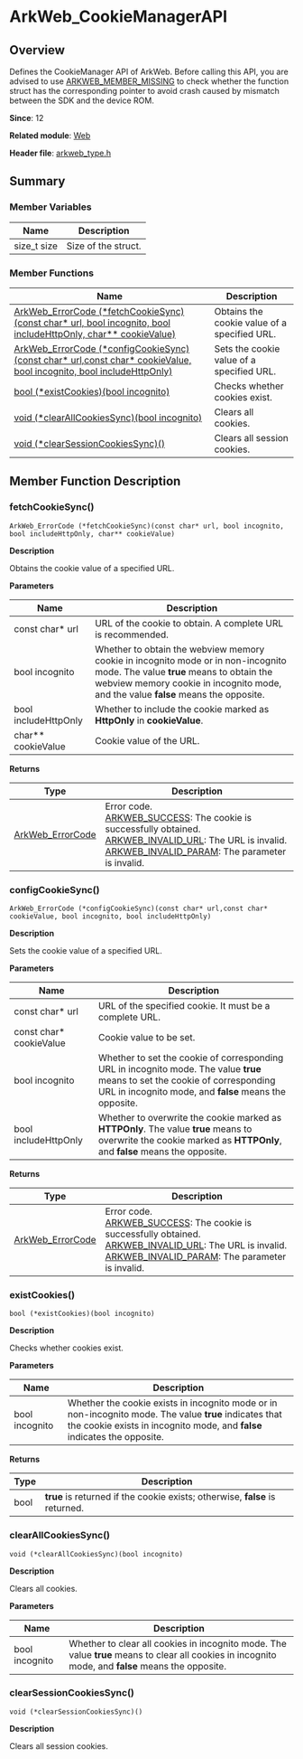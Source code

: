 # ArkWeb_CookieManagerAPI
<!--Kit: ArkWeb-->
<!--Subsystem: Web-->
<!--Owner: @aohui-->
<!--Designer: @yaomingliu-->
<!--Tester: @ghiker-->
<!--Adviser: @HelloCrease-->

## Overview

Defines the CookieManager API of ArkWeb. Before calling this API, you are advised to use [ARKWEB_MEMBER_MISSING](capi-arkweb-type-h.md#macros) to check whether the function struct has the corresponding pointer to avoid crash caused by mismatch between the SDK and the device ROM.

**Since**: 12

**Related module**: [Web](capi-web.md)

**Header file**: [arkweb_type.h](capi-arkweb-type-h.md)

## Summary

### Member Variables

| Name| Description|
| -- | -- |
| size_t size | Size of the struct.|


### Member Functions

| Name                                                                                                                                       | Description               |
|-------------------------------------------------------------------------------------------------------------------------------------------|--------------------|
| [ArkWeb_ErrorCode (\*fetchCookieSync)(const char* url, bool incognito, bool includeHttpOnly, char** cookieValue)](#fetchcookiesync)       | Obtains the cookie value of a specified URL.|
| [ArkWeb_ErrorCode (\*configCookieSync)(const char* url,const char* cookieValue, bool incognito, bool includeHttpOnly)](#configcookiesync) | Sets the cookie value of a specified URL.  |
| [bool (\*existCookies)(bool incognito)](#existcookies)                                                                                    | Checks whether cookies exist.     |
| [void (\*clearAllCookiesSync)(bool incognito)](#clearallcookiessync)                                                                      | Clears all cookies.      |
| [void (*clearSessionCookiesSync)()](#clearsessioncookiessync)                                                                             | Clears all session cookies.                  |

## Member Function Description

### fetchCookieSync()

```
ArkWeb_ErrorCode (*fetchCookieSync)(const char* url, bool incognito, bool includeHttpOnly, char** cookieValue)
```

**Description**

Obtains the cookie value of a specified URL.

**Parameters**

| Name| Description|
| -- | -- |
| const char* url | URL of the cookie to obtain. A complete URL is recommended.|
|  bool incognito | Whether to obtain the webview memory cookie in incognito mode or in non-incognito mode. The value **true** means to obtain the webview memory cookie in incognito mode, and the value **false** means the opposite.|
|  bool includeHttpOnly | Whether to include the cookie marked as **HttpOnly** in **cookieValue**.|
|  char** cookieValue |  Cookie value of the URL.|

**Returns**

| Type                                                              | Description                                                                                                                        |
|------------------------------------------------------------------|----------------------------------------------------------------------------------------------------------------------------|
| [ArkWeb_ErrorCode](capi-arkweb-error-code-h.md#arkweb_errorcode) | Error code.<br>[ARKWEB_SUCCESS](capi-arkweb-error-code-h.md#arkweb_errorcode): The cookie is successfully obtained.<br>[ARKWEB_INVALID_URL](capi-arkweb-error-code-h.md#arkweb_errorcode): The URL is invalid.<br>[ARKWEB_INVALID_PARAM](capi-arkweb-error-code-h.md#arkweb_errorcode): The parameter is invalid.|

### configCookieSync()

```
ArkWeb_ErrorCode (*configCookieSync)(const char* url,const char* cookieValue, bool incognito, bool includeHttpOnly)
```

**Description**

Sets the cookie value of a specified URL.

**Parameters**

| Name| Description|
| -- | -- |
| const char* url | URL of the specified cookie. It must be a complete URL.|
| const char* cookieValue | Cookie value to be set.|
|  bool incognito | Whether to set the cookie of corresponding URL in incognito mode. The value **true** means to set the cookie of corresponding URL in incognito mode, and **false** means the opposite.|
|  bool includeHttpOnly | Whether to overwrite the cookie marked as **HTTPOnly**. The value **true** means to overwrite the cookie marked as **HTTPOnly**, and **false** means the opposite.|

**Returns**

| Type                                                              | Description                                                                                                                        |
|------------------------------------------------------------------|----------------------------------------------------------------------------------------------------------------------------|
| [ArkWeb_ErrorCode](capi-arkweb-error-code-h.md#arkweb_errorcode) | Error code.<br>[ARKWEB_SUCCESS](capi-arkweb-error-code-h.md#arkweb_errorcode): The cookie is successfully obtained.<br>[ARKWEB_INVALID_URL](capi-arkweb-error-code-h.md#arkweb_errorcode): The URL is invalid.<br>[ARKWEB_INVALID_PARAM](capi-arkweb-error-code-h.md#arkweb_errorcode): The parameter is invalid.|

### existCookies()

```
bool (*existCookies)(bool incognito)
```

**Description**

Checks whether cookies exist.

**Parameters**

| Name| Description|
| -- | -- |
|  bool incognito | Whether the cookie exists in incognito mode or in non-incognito mode. The value **true** indicates that the cookie exists in incognito mode, and **false** indicates the opposite.|

**Returns**

| Type| Description|
|----|----|
| bool   | **true** is returned if the cookie exists; otherwise, **false** is returned.  |

### clearAllCookiesSync()

```
void (*clearAllCookiesSync)(bool incognito)
```

**Description**

Clears all cookies.

**Parameters**

| Name| Description|
|----|----|
| bool incognito   | Whether to clear all cookies in incognito mode. The value **true** means to clear all cookies in incognito mode, and **false** means the opposite.  |


### clearSessionCookiesSync()

```
void (*clearSessionCookiesSync)()
```

**Description**

Clears all session cookies.
